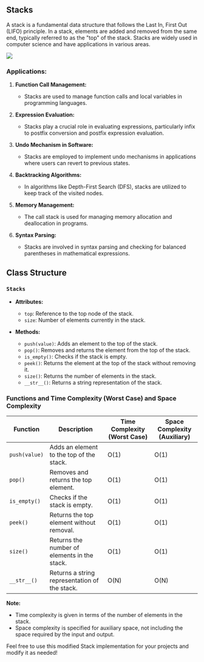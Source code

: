 ## Stacks

A stack is a fundamental data structure that follows the Last In, First Out (LIFO) principle. In a stack, elements are added and removed from the same end, typically referred to as the "top" of the stack. Stacks are widely used in computer science and have applications in various areas.


<img  src='../../Images/stack2.jpg'>


### Applications:

1. **Function Call Management:**
   - Stacks are used to manage function calls and local variables in programming languages.

2. **Expression Evaluation:**
   - Stacks play a crucial role in evaluating expressions, particularly infix to postfix conversion and postfix expression evaluation.

3. **Undo Mechanism in Software:**
   - Stacks are employed to implement undo mechanisms in applications where users can revert to previous states.

4. **Backtracking Algorithms:**
   - In algorithms like Depth-First Search (DFS), stacks are utilized to keep track of the visited nodes.

5. **Memory Management:**
   - The call stack is used for managing memory allocation and deallocation in programs.

6. **Syntax Parsing:**
   - Stacks are involved in syntax parsing and checking for balanced parentheses in mathematical expressions.

## Class Structure

### `Stacks`

- **Attributes:**
  - `top`: Reference to the top node of the stack.
  - `size`: Number of elements currently in the stack.

- **Methods:**
  - `push(value)`: Adds an element to the top of the stack.
  - `pop()`: Removes and returns the element from the top of the stack.
  - `is_empty()`: Checks if the stack is empty.
  - `peek()`: Returns the element at the top of the stack without removing it.
  - `size()`: Returns the number of elements in the stack.
  - `__str__()`: Returns a string representation of the stack.

### Functions and Time Complexity (Worst Case) and Space Complexity

| Function          | Description                               | Time Complexity (Worst Case) | Space Complexity (Auxiliary) |
|-------------------|-------------------------------------------|-----------------------------|-------------------------------|
| `push(value)`     | Adds an element to the top of the stack.   | O(1)                        | O(1)                          |
| `pop()`           | Removes and returns the top element.       | O(1)                        | O(1)                          |
| `is_empty()`      | Checks if the stack is empty.              | O(1)                        | O(1)                          |
| `peek()`          | Returns the top element without removal.  | O(1)                        | O(1)                          |
| `size()`          | Returns the number of elements in the stack.| O(1)                       | O(1)                          |
| `__str__()`       | Returns a string representation of the stack.| O(N)                      | O(N)                          |

**Note:**
- Time complexity is given in terms of the number of elements in the stack.
- Space complexity is specified for auxiliary space, not including the space required by the input and output.

Feel free to use this modified Stack implementation for your projects and modify it as needed!
